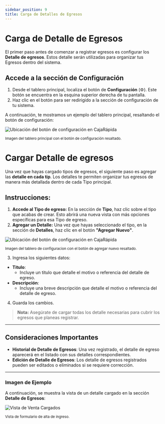 ```yaml
---
sidebar_position: 9
title: Carga de Detalles de Egresos
---
```


# Carga de Detalle de Egresos

El primer paso antes de comenzar a registrar egresos es configurar los **Detalle de egresos**. Estos detalle serán utilizadas para organizar tus Egresos dentro del sistema.

## Accede a la sección de Configuración

1. Desde el tablero principal, localiza el botón de **Configuración** (⚙️). Este botón se encuentra en la esquina superior derecha de tu pantalla.
2. Haz clic en el botón para ser redirigido a la sección de configuración de tu sistema.

A continuación, te mostramos un ejemplo del tablero principal, resaltando el botón de configuración:

<div style={{ textAlign: 'center' }}>
  <img 
    src="../../img/boton-configuracion.png" 
    alt="Ubicación del botón de configuración en CajaRápida" 
    style={{ maxWidth: '700px', border: '1px solid #ddd', borderRadius: '8px' }} 
  />
  <p><small>Imagen del tablero principal con el botón de configuración resaltado.</small></p>
</div>

# Cargar Detalle de egresos

Una vez que hayas cargado tipos de egresos, el siguiente paso es agregar las **detalle en cada tip**. Los detalles te permiten organizar tus egresos de manera más detallada dentro de cada Tipo principal.

## Instrucciones:

1. **Accede al Tipo de egreso:** En la sección de **Tipo**, haz clic sobre el tipo que acabas de crear. Esto abrirá una nueva vista con más opciones específicas para esa Tipo de egreso.
2. **Agregar un Detalle:** Una vez que hayas seleccionado el tipo, en la sección de **Detalles**, haz clic en el botón **"Agregar Nuevo"**.

<div style={{ textAlign: 'center' }}>
  <img 
    src="../../img/agregar-tipoegreso.png" 
    alt="Ubicación del botón de configuración en CajaRápida" 
    style={{ maxWidth: '700px', border: '1px solid #ddd', borderRadius: '8px' }} 
  />
  <p><small>Imagen del tablero de configuracion con el botón de agregar nuevo resaltado.</small></p>
</div>

3. Ingresa los siguientes datos:

- **Titulo**:
  - Incluye un titulo que detalle el motivo o referencia del detalle de egreso.
- **Descripción**:
  - Incluye una breve descripción que detalle el motivo o referencia del detalle de egreso.

4. Guarda los cambios.

> **Nota:** Asegúrate de cargar todas los detalle necesarias para cubrir los egresos que planeas registrar.

---

## Consideraciones Importantes

- **Historial de Detalle de Egresos**: Una vez registrado, el detalle de egreso aparecerá en el listado con sus detalles correspondientes.
- **Edición de Detalle de Egresos**: Los detalle de egresos registrados pueden ser editados o eliminados si se requiere corrección.

---

### Imagen de Ejemplo

A continuación, se muestra la vista de un detalle cargado en la sección **Detalle de Egresos**:

<div style={{ textAlign: 'center' }}>
  <img 
    src="../../img/alta-egreso-tipo.png" 
    alt="Vista de Venta Cargados" 
    style={{ maxWidth: '700px', border: '1px solid #ddd', borderRadius: '8px' }} 
  />
  <p><small>Vista de formulario de alta de ingreso.</small></p>
</div>
